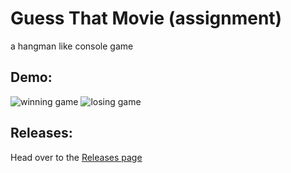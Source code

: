 # Guess That Movie (assignment)
 a hangman like console game
 
## Demo:
![winning game](https://i.imgur.com/VmVajsV.gif)
![losing game](https://i.imgur.com/a7RWXD4.gif)

## Releases:
Head over to the [Releases page](https://github.com/x00jahangir/Guess-That-Movie/releases)
